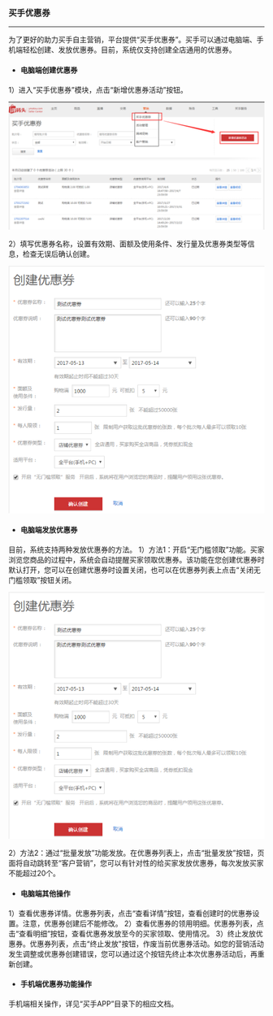 ### 买手优惠券

---

为了更好的助力买手自主营销，平台提供“买手优惠券”。买手可以通过电脑端、手机端轻松创建、发放优惠券。目前，系统仅支持创建全店通用的优惠券。

* #### 电脑端创建优惠券

1）进入“买手优惠券”模块，点击“新增优惠券活动”按钮。

![](/seller-promotions/images/pcyhq_1.png)

2）填写优惠券名称，设置有效期、面额及使用条件、发行量及优惠券类型等信息，检查无误后确认创建。

![](/seller-promotions/images/pcyhq_2.png)

* #### 电脑端发放优惠券

目前，系统支持两种发放优惠券的方法。
1）方法1：开启“无门槛领取”功能。买家浏览您商品的过程中，系统会自动提醒买家领取优惠券。该功能在您创建优惠券时默认打开，您可以在创建优惠券时设置关闭，也可以在优惠券列表上点击“关闭无门槛领取”按钮关闭。

![](/seller-promotions/images/pcyhq_2.png)

2）方法2：通过“批量发放”功能发放。在优惠券列表上，点击“批量发放”按钮，页面将自动跳转至“客户营销”，您可以有针对性的给买家发放优惠券，每次发放买家不能超过20个。

* #### 电脑端其他操作

1）查看优惠券详情。优惠券列表，点击“查看详情”按钮，查看创建时的优惠券设置。注意，优惠券创建后不能修改。
2）查看优惠券的领用明细。优惠券列表，点击“查看明细”按钮，查看优惠券发放至今的买家领取、使用情况。
3）终止发放优惠券。优惠券列表，点击“终止发放"按钮，作废当前优惠券活动。如您的营销活动发生调整或优惠券创建错误，您可以通过这个按钮先终止本次优惠券活动后，再重新创建。

* #### 手机端优惠券功能操作

手机端相关操作，详见“买手APP”目录下的相应文档。








